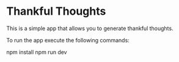 # Thankful Thoughts

This is a simple app that allows you to generate thankful thoughts.

To run the app execute the following commands:

npm install
npm run dev


